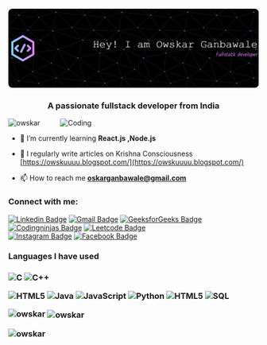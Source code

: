 ![MasterHead](https://github.com/Owskar/Owskar/blob/main/github-header-image%20(3).png)
<!--<h1 align="center">Hi 👋, I'm Owskar Ganbawale</h1>-->
<h3 align="center">A passionate fullstack developer from India</h3>
<img align="right" alt="Coding" width="400" src="https://media.licdn.com/dms/image/C5112AQE8ThPkmol2Jg/article-cover_image-shrink_720_1280/0/1584093168483?e=1718236800&v=beta&t=mlbZpZl-Jb-3vAP21TpZXLQiArO71hfX8kpL6V_GR7o">


<p align="left"> <img src="https://komarev.com/ghpvc/?username=owskar&label=Profile%20views&color=0e75b6&style=flat" alt="owskar" /> </p>


- 🌱 I’m currently learning **React.js ,Node.js**

- 📝 I regularly write articles on Krishna Consciousness  [https://owskuuuu.blogspot.com/](https://owskuuuu.blogspot.com/)

- 📫 How to reach me **oskarganbawale@gmail.com**

<h3 align="left">Connect with me:</h3>


   [![Linkedin Badge](https://img.shields.io/badge/-owskar_ganbawale-blue?style=flat-square&logo=Linkedin&logoColor=white&link=https://www.linkedin.com/in/owskar-ganbawale/)](https://www.linkedin.com/in/owskar-ganbawale/) 
   [![Gmail Badge](https://img.shields.io/badge/-oskarganbawale-c14438?style=flat-square&logo=Gmail&logoColor=white&link=mailto:oskarganbawale@gmail.com)](mailto:oskarganbawale.com)
    [![GeeksforGeeks Badge](https://img.shields.io/badge/-owskar-1c6340?style=flat&logo=GeeksforGeeks&logoColor=white&link=https://auth.geeksforgeeks.org/user/owskar/practice)](https://auth.geeksforgeeks.org/user/owskar/practice)
     [![Codingninjas Badge](https://img.shields.io/badge/-owskar-orange?style=flat&logo=codingninjas&logoColor=white&link=https://www.codingninjas.com/studio/profile/Owskar)](https://www.codingninjas.com/studio/profile/Owskar)
      [![Leetcode Badge](https://img.shields.io/badge/-owskar-darkorange?style=flat&logo=leetcode&logoColor=black&link=https://leetcode.com/Owskarganbawale_043/)](https://leetcode.com/Owskarganbawale_043/)   
   [![Instagram Badge](https://img.shields.io/badge/-@owskar_043-purple?style=flat&logo=instagram&logoColor=white&link=https://www.instagram.com/owskar_43/)](https://www.instagram.com/owskar_43/) 
   [![Facebook Badge](https://img.shields.io/badge/-owskar_ganbawale-036be4?style=flat-square&logo=Facebook&logoColor=white&link=https://www.facebook.com/oskar.ganbawale/)](https://www.facebook.com/oskar.ganbawale/)
  

   <!-- [![Twitter Badge](https://img.shields.io/badge/-@verma_anushkaa-1ca0f1?style=flat-square&labelColor=1ca0f1&logo=twitter&logoColor=white&link=https://twitter.com/verma_anushkaa)](https://twitter.com/verma_anushkaa)  -->
   

<h3>Languages I have used<h3>

![C](https://img.shields.io/badge/-C-000000?style=flat&logo=C)
![C++](https://img.shields.io/badge/-C++-000000?style=flat&logo=C%2B%2B&logoColor=00599C)

![HTML5](https://img.shields.io/badge/-HTML5-000000?style=flat&logo=HTML5)
![Java](https://img.shields.io/badge/-Java-000000?style=flat&logo=Java&logoColor=007396)
![JavaScript](https://img.shields.io/badge/-JavaScript-000000?style=flat&logo=javascript)
![Python](https://img.shields.io/badge/-Python-000000?style=flat&logo=python)
![HTML5](https://img.shields.io/badge/-tailwindcss-000000?style=flat&logo=tailwindcss)
![SQL](https://img.shields.io/badge/-SQL-000000?style=flat&logo=MySQL)



<p><img align="left" src="https://github-readme-stats.vercel.app/api/top-langs?username=owskar&show_icons=true&locale=en&layout=compact" alt="owskar" /></p>

<p>&nbsp;<img align="center" src="https://github-readme-stats.vercel.app/api?username=owskar&show_icons=true&locale=en" alt="owskar" /></p>

<p><img align="center" src="https://github-readme-streak-stats.herokuapp.com/?user=owskar&" alt="owskar" /></p>

